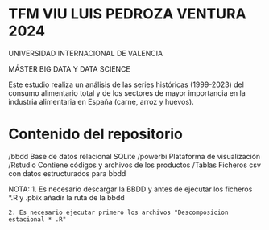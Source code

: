 # TFM VIU LUIS PEDROZA VENTURA 2024
UNIVERSIDAD INTERNACIONAL DE VALENCIA

MÁSTER BIG DATA Y DATA SCIENCE

Este estudio realiza un análisis de las series históricas (1999-2023) del consumo alimentario total y de los sectores de mayor importancia en la industria alimentaria en España (carne, arroz y huevos). 

# Contenido del repositorio

/bbdd Base de datos relacional SQLite 
/powerbi Plataforma de visualización
/Rstudio Contiene códigos y archivos de los productos
/Tablas Ficheros csv con datos estructurados para bbdd

NOTA: 	1. Es necesario descargar la BBDD y antes de ejecutar los ficheros *.R y .pbix añadir la ruta de la bbdd  

	2. Es necesario ejecutar primero los archivos "Descomposicion estacional * .R"
